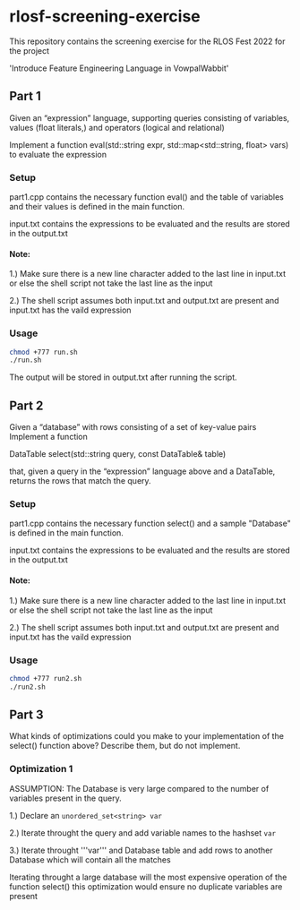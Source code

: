 # rlosf-screening-exercise

This repository contains the screening exercise for the RLOS Fest 2022 for the project 

'Introduce Feature Engineering Language in VowpalWabbit'

## Part 1

Given an “expression” language, supporting queries consisting of variables, values (float literals,) and operators (logical and relational)

Implement a function eval(std::string expr, std::map<std::string, float> vars) to evaluate the expression

### Setup
 
part1.cpp contains the necessary function eval() and the table of variables and their values is defined in the main function.

input.txt contains the expressions to be evaluated and the results are stored in the output.txt

#### Note:
1.) Make sure there is a new line character added to the last line in input.txt or else the shell script not take the last line as the input

2.) The shell script assumes both input.txt and output.txt are present and input.txt has the vaild expression

### Usage

```bash
chmod +777 run.sh
./run.sh
```

The output will be stored in output.txt after running the script.

## Part 2

Given a “database” with rows consisting of a set of key-value pairs Implement a function 

DataTable select(std::string query, const DataTable& table) 

that, given a query in the “expression” language above and a DataTable, returns the rows that match the query.

### Setup
 
part1.cpp contains the necessary function select() and a sample "Database" is defined in the main function.

input.txt contains the expressions to be evaluated and the results are stored in the output.txt

#### Note:
1.) Make sure there is a new line character added to the last line in input.txt or else the shell script not take the last line as the input

2.) The shell script assumes both input.txt and output.txt are present and input.txt has the vaild expression

### Usage

```bash
chmod +777 run2.sh
./run2.sh
```
## Part 3
What kinds of optimizations could you make to your implementation of the select() function above? Describe them, but do not implement.

### Optimization 1

ASSUMPTION: The Database is very large compared to the number of variables present in the query.

1.) Declare an ```unordered_set<string> var ```
  
2.) Iterate throught the query and add variable names to the hashset ```var```
 
3.) Iterate throught '''var''' and Database table and add rows to another Database which will contain all the matches
  
Iterating throught a large database will the most expensive operation of the function select() this optimization would ensure no duplicate variables are present


  











